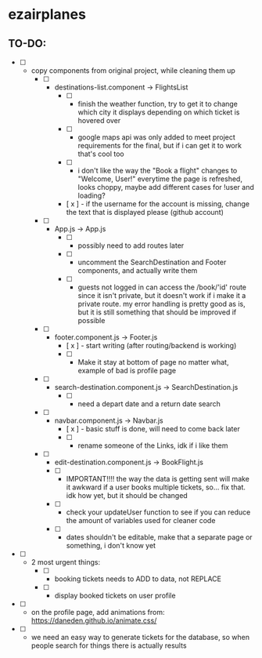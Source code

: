 # ezairplanes

## TO-DO: 
* [ ] - copy components from original project, while cleaning them up 
    * [ ] - destinations-list.component -> FlightsList
        * [ ] - finish the weather function, try to get it to change which city it displays depending on which ticket is hovered over 
        * [ ] - google maps api was only added to meet project requirements for the final, but if i can get it to work that's cool too 
        * [ ] - i don't like the way the "Book a flight" changes to "Welcome, User!" everytime the page is refreshed, looks choppy, maybe add different cases for !user and loading? 
        * [ x ] - if the username for the account is missing, change the text that is displayed please (github account)
    * [ ] - App.js -> App.js
        * [ ] - possibly need to add routes later
        * [ ] - uncomment the SearchDestination and Footer components, and actually write them 
        * [ ] - guests not logged in can access the /book/'id' route since it isn't private, but it doesn't work if i make it a private route. my error handling is pretty good as is, but it is still something that should be improved if possible 
    * [ ] - footer.component.js -> Footer.js
        * [ x ] - start writing (after routing/backend is working)
        * [ ] - Make it stay at bottom of page no matter what, example of bad is profile page
    * [ ] - search-destination.component.js -> SearchDestination.js
        * [ ] - need a depart date and a return date search
    * [ ] - navbar.component.js -> Navbar.js
        * [ x ] - basic stuff is done, will need to come back later
        * [ ] - rename someone of the Links, idk if i like them
    * [ ] - edit-destination.component.js -> BookFlight.js
      * [ ] - IMPORTANT!!!! the way the data is getting sent will make it awkward if a user books multiple tickets, so... fix that. idk how yet, but it should be changed 
      * [ ] - check your updateUser function to see if you can reduce the amount of variables used for cleaner code 
      * [ ] - dates shouldn't be editable, make that a separate page or something, i don't know yet
* [ ] - 2 most urgent things: 
    * [ ] - booking tickets needs to ADD to data, not REPLACE
    * [ ] - display booked tickets on user profile 
* [ ] - on the profile page, add animations from: https://daneden.github.io/animate.css/
* [ ] - we need an easy way to generate tickets for the database, so when people search for things there is actually results 